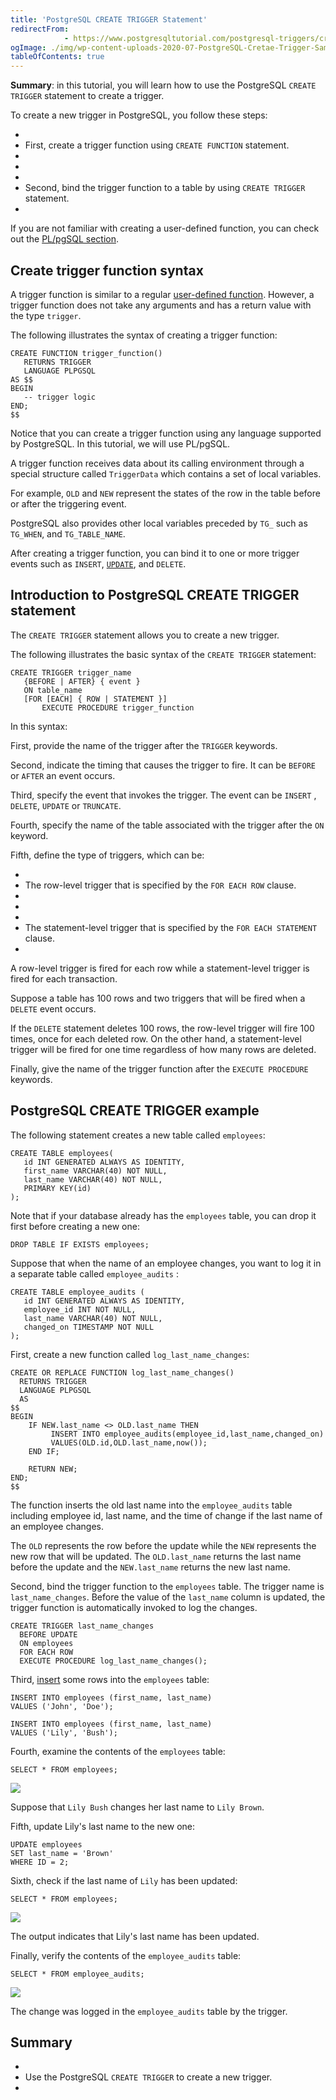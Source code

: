 ```yaml
---
title: 'PostgreSQL CREATE TRIGGER Statement'
redirectFrom: 
            - https://www.postgresqltutorial.com/postgresql-triggers/creating-first-trigger-postgresql/
ogImage: ./img/wp-content-uploads-2020-07-PostgreSQL-Cretae-Trigger-Sample-Table.png
tableOfContents: true
---
```



**Summary**: in this tutorial, you will learn how to use the PostgreSQL `CREATE TRIGGER` statement to create a trigger.





To create a new trigger in PostgreSQL, you follow these steps:





- 
- First, create a trigger function using `CREATE FUNCTION` statement.
- 
-
- 
- Second, bind the trigger function to a table by using `CREATE TRIGGER` statement.
- 





If you are not familiar with creating a user-defined function, you can check out the [PL/pgSQL section](https://www.postgresqltutorial.com/postgresql-stored-procedures/ "PostgreSQL Stored Procedures").





## Create trigger function syntax





A trigger function is similar to a regular [user-defined function](https://www.postgresqltutorial.com/postgresql-plpgsql/postgresql-create-function/). However, a trigger function does not take any arguments and has a return value with the type `trigger`.





The following illustrates the syntax of creating a trigger function:





```
CREATE FUNCTION trigger_function()
   RETURNS TRIGGER
   LANGUAGE PLPGSQL
AS $$
BEGIN
   -- trigger logic
END;
$$
```





Notice that you can create a trigger function using any language supported by PostgreSQL. In this tutorial, we will use PL/pgSQL.





A trigger function receives data about its calling environment through a special structure called `TriggerData` which contains a set of local variables.





For example, `OLD` and `NEW` represent the states of the row in the table before or after the triggering event.





PostgreSQL also provides other local variables preceded by `TG_` such as `TG_WHEN`, and `TG_TABLE_NAME`.





After creating a trigger function, you can bind it to one or more trigger events such as `INSERT`, [`UPDATE`](https://www.postgresqltutorial.com/postgresql-tutorial/postgresql-update/), and `DELETE`.





## Introduction to PostgreSQL CREATE TRIGGER statement





The `CREATE TRIGGER` statement allows you to create a new trigger.





The following illustrates the basic syntax of the `CREATE TRIGGER` statement:





```
CREATE TRIGGER trigger_name
   {BEFORE | AFTER} { event }
   ON table_name
   [FOR [EACH] { ROW | STATEMENT }]
       EXECUTE PROCEDURE trigger_function
```





In this syntax:





First, provide the name of the trigger after the `TRIGGER` keywords.





Second, indicate the timing that causes the trigger to fire. It can be `BEFORE` or `AFTER` an event occurs.





Third, specify the event that invokes the trigger. The event can be `INSERT` , `DELETE`, `UPDATE` or `TRUNCATE`.





Fourth, specify the name of the table associated with the trigger after the `ON` keyword.





Fifth, define the type of triggers, which can be:





- 
- The row-level trigger that is specified by the `FOR EACH ROW` clause.
- 
-
- 
- The statement-level trigger that is specified by the `FOR EACH STATEMENT` clause.
- 





A row-level trigger is fired for each row while a statement-level trigger is fired for each transaction.





Suppose a table has 100 rows and two triggers that will be fired when a `DELETE` event occurs.





If the `DELETE` statement deletes 100 rows, the row-level trigger will fire 100 times, once for each deleted row. On the other hand, a statement-level trigger will be fired for one time regardless of how many rows are deleted.





Finally, give the name of the trigger function after the `EXECUTE PROCEDURE` keywords.





## PostgreSQL CREATE TRIGGER example





The following statement creates a new table called `employees`:





```
CREATE TABLE employees(
   id INT GENERATED ALWAYS AS IDENTITY,
   first_name VARCHAR(40) NOT NULL,
   last_name VARCHAR(40) NOT NULL,
   PRIMARY KEY(id)
);
```





Note that if your database already has the `employees` table, you can drop it first before creating a new one:





```
DROP TABLE IF EXISTS employees;
```





Suppose that when the name of an employee changes, you want to log it in a separate table called `employee_audits` :





```
CREATE TABLE employee_audits (
   id INT GENERATED ALWAYS AS IDENTITY,
   employee_id INT NOT NULL,
   last_name VARCHAR(40) NOT NULL,
   changed_on TIMESTAMP NOT NULL
);
```





First, create a new function called `log_last_name_changes`:





```
CREATE OR REPLACE FUNCTION log_last_name_changes()
  RETURNS TRIGGER
  LANGUAGE PLPGSQL
  AS
$$
BEGIN
	IF NEW.last_name <> OLD.last_name THEN
		 INSERT INTO employee_audits(employee_id,last_name,changed_on)
		 VALUES(OLD.id,OLD.last_name,now());
	END IF;

	RETURN NEW;
END;
$$
```





The function inserts the old last name into the `employee_audits` table including employee id, last name, and the time of change if the last name of an employee changes.





The `OLD` represents the row before the update while the `NEW` represents the new row that will be updated. The `OLD.last_name` returns the last name before the update and the `NEW.last_name` returns the new last name.





Second, bind the trigger function to the `employees` table. The trigger name is `last_name_changes`. Before the value of the `last_name` column is updated, the trigger function is automatically invoked to log the changes.





```
CREATE TRIGGER last_name_changes
  BEFORE UPDATE
  ON employees
  FOR EACH ROW
  EXECUTE PROCEDURE log_last_name_changes();
```





Third, [insert](https://www.postgresqltutorial.com/postgresql-tutorial/postgresql-insert/) some rows into the `employees` table:





```
INSERT INTO employees (first_name, last_name)
VALUES ('John', 'Doe');

INSERT INTO employees (first_name, last_name)
VALUES ('Lily', 'Bush');
```





Fourth, examine the contents of the `employees` table:





```
SELECT * FROM employees;
```





![](./img/wp-content-uploads-2020-07-PostgreSQL-Cretae-Trigger-Sample-Table.png)





Suppose that `Lily Bush` changes her last name to `Lily Brown`.





Fifth, update Lily's last name to the new one:





```
UPDATE employees
SET last_name = 'Brown'
WHERE ID = 2;
```





Sixth, check if the last name of `Lily` has been updated:





```
SELECT * FROM employees;
```





![](./img/wp-content-uploads-2020-07-PostgreSQL-Cretae-Trigger-after-update.png)





The output indicates that Lily's last name has been updated.





Finally, verify the contents of the `employee_audits` table:





```
SELECT * FROM employee_audits;
```





![](./img/wp-content-uploads-2020-07-PostgreSQL-Cretae-Trigger-example.png)





The change was logged in the `employee_audits` table by the trigger.





## Summary





- 
- Use the PostgreSQL `CREATE TRIGGER` to create a new trigger.
- 


